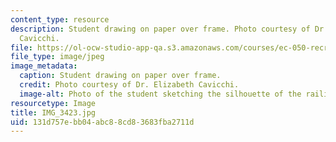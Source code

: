 ```yaml
---
content_type: resource
description: Student drawing on paper over frame. Photo courtesy of Dr. Elizabeth
  Cavicchi.
file: https://ol-ocw-studio-app-qa.s3.amazonaws.com/courses/ec-050-recreate-experiments-from-history-inform-the-future-from-the-past-galileo-january-iap-2010/131d757ebb04abc88cd83683fba2711d_IMG_3423.jpg
file_type: image/jpeg
image_metadata:
  caption: Student drawing on paper over frame.
  credit: Photo courtesy of Dr. Elizabeth Cavicchi.
  image-alt: Photo of the student sketching the silhouette of the railing.
resourcetype: Image
title: IMG_3423.jpg
uid: 131d757e-bb04-abc8-8cd8-3683fba2711d
---
```

